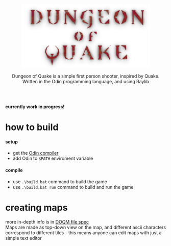 <p align="center">
  <img src="/build/assets/textures/dungeon_of_quake_logo.png" width="400">  
</p>

<p align="center">
  Dungeon of Quake is a simple first person shooter, inspired by Quake.
  </br>
  Written in the Odin programming language, and using Raylib
</p>
</br>
</br>

**currently work in progress!**

# how to build
#### setup
- get the [Odin compiler](https://github.com/odin-lang/Odin)
- add Odin to `$PATH` enviroment variable
#### compile
- use `.\build.bat` command to build the game  
- use `.\build.bat run` command to build and run the game  



# creating maps
more in-depth info is in [DOQM file spec](doqm_format_spec.md)  
Maps are made as top-down view on the map, and different ascii characters correspond to different tiles - this means anyone can edit maps with just a simple text editor
